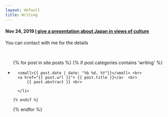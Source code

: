 ```yaml
---
layout: default
title: Writing
---
```

 
#### Nov 24, 2019 [I give a presentation about Japan in views of culture](https://drive.google.com/open?id=1pxve4i0LEUI8Vyv14BEAUQD_2UsKusw74gt32sZRxso)  
You can contact with me for the details  


<br/>

<div >
  <ul class="posts">
  {% for post in site.posts %}
    {% if post.categories contains 'writing'  %}
      <li>
      
      <small>{{ post.date | date: "%b %d, %Y"}}</small> <br>
      <a href="{{ post.url }}"> {{ post.title }}</a>  <br>   
          {{ post.abstract }} <br>
      
      </li>

    {% endif %}
  {% endfor %}
  </ul>
</div>
